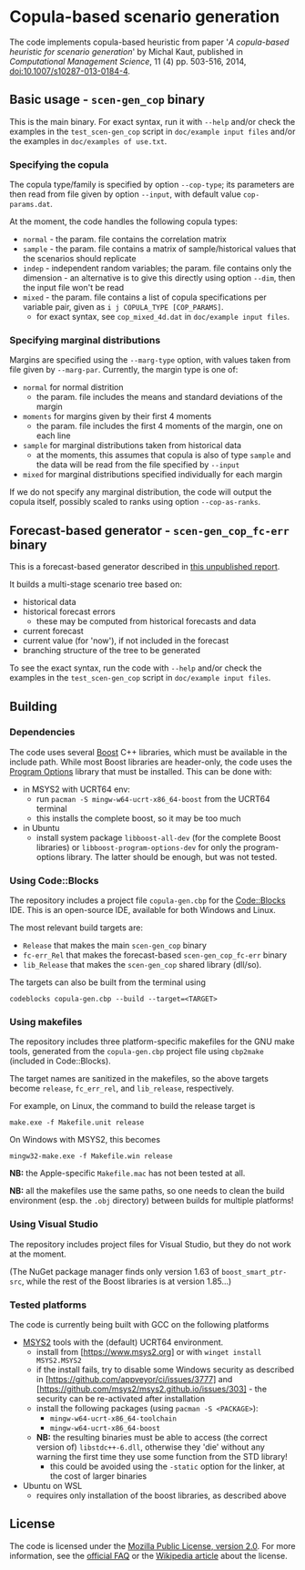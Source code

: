 Copula-based scenario generation
================================

The code implements copula-based heuristic from paper
'<em>A copula-based heuristic for scenario generation</em>' by Michal Kaut,
published in <em>Computational Management Science</em>, 11 (4) pp. 503-516, 2014,
[doi:10.1007/s10287-013-0184-4](http://dx.doi.org/doi:10.1007/s10287-013-0184-4). 


Basic usage - `scen-gen_cop` binary
-----------------------------------

This is the main binary.
For exact syntax, run it with `--help` and/or check the examples in the `test_scen-gen_cop` script in `doc/example input files` and/or the examples in `doc/examples of use.txt`.

### Specifying the copula

The copula type/family is specified by option `--cop-type`; its parameters are then read from file given by option `--input`, with default value `cop-params.dat`.

At the moment, the code handles the following copula types:

- `normal` - the param. file contains the correlation matrix
- `sample` - the param. file contains a matrix of sample/historical values
             that the scenarios should replicate
- `indep` - independent random variables; the param. file contains only the
            dimension - an alternative is to give this directly using option
            `--dim`, then the input file won't be read
- `mixed` - the param. file contains a list of copula specifications per variable pair,
            given as `i j COPULA_TYPE [COP_PARAMS]`.
    - for exact syntax, see `cop_mixed_4d.dat` in `doc/example input files`.

### Specifying marginal distributions

Margins are specified using the `--marg-type` option, with values taken from file given by `--marg-par`.
Currently, the margin type is one of:

- `normal` for normal distrition
    - the param. file includes the means and standard deviations of the margin
- `moments` for margins given by their first 4 moments
    - the param. file includes the first 4 moments of the margin, one on each line
- `sample` for marginal distributions taken from historical data
    - at the moments, this assumes that copula is also of type `sample` and the data will be read from the file specified by `--input`
- `mixed` for marginal distributions specified individually for each margin

If we do not specify any marginal distribution, the code will output
the copula itself, possibly scaled to ranks using option `--cop-as-ranks`.


Forecast-based generator - `scen-gen_cop_fc-err` binary
-------------------------------------------------------

This is a forecast-based generator described in [this unpublished report](https://work.michalkaut.net/#Kaut2016).

It builds a multi-stage scenario tree based on:

- historical data
- historical forecast errors
    - these may be computed from historical forecasts and data
- current forecast
- current value (for 'now'), if not included in the forecast
- branching structure of the tree to be generated

To see the exact syntax, run the code with `--help` and/or check the examples in the `test_scen-gen_cop` script in `doc/example input files`.


Building
--------

### Dependencies

The code uses several [Boost](https://www.boost.org/) C++ libraries, which must be available in the include path.
While most Boost libraries are header-only, the code uses the [Program Options](https://www.boost.org/doc/libs/1_85_0/doc/html/program_options.html) library that must be installed.
This can be done with: 

- in MSYS2 with UCRT64 env:
    - run `pacman -S mingw-w64-ucrt-x86_64-boost` from the UCRT64 terminal
    - this installs the complete boost, so it may be too much
- in Ubuntu
    - install system package `libboost-all-dev` (for the complete Boost libraries) or `libboost-program-options-dev` for only the program-options library. The latter should be enough, but was not tested.


### Using Code::Blocks

The repository includes a project file `copula-gen.cbp` for the [Code::Blocks](https://www.codeblocks.org/) IDE. This is an open-source IDE, available for both Windows and Linux.

The most relevant build targets are:

- `Release` that makes the main `scen-gen_cop` binary
- `fc-err_Rel` that makes the forecast-based `scen-gen_cop_fc-err` binary
- `lib_Release` that makes the `scen-gen_cop` shared library (dll/so).

The targets can also be built from the terminal using

```console
codeblocks copula-gen.cbp --build --target=<TARGET>
```

### Using makefiles

The repository includes three platform-specific makefiles for the GNU make tools, generated from the `copula-gen.cbp` project file using `cbp2make` (included in Code::Blocks).

The target names are sanitized in the makefiles, so the above targets become `release`, `fc_err_rel`, and `lib_release`, respectively.

For example, on Linux, the command to build the release target is

```console
make.exe -f Makefile.unit release
```

On Windows with MSYS2, this becomes

```console
mingw32-make.exe -f Makefile.win release
```

**NB:** the Apple-specific `Makefile.mac` has not been tested at all.

**NB:** all the makefiles use the same paths, so one needs to clean the build environment (esp. the `.obj` directory) between builds for multiple platforms!

### Using Visual Studio

The repository includes project files for Visual Studio, but they do not work at the moment.

(The NuGet package manager finds only version 1.63 of `boost_smart_ptr-src`, while the rest of the Boost libraries is at version 1.85...)


### Tested platforms

The code is currently being built with GCC on the following platforms

- [MSYS2](https://www.msys2.org/) tools with the (default) UCRT64 environment.
    - install from [https://www.msys2.org] or with `winget install MSYS2.MSYS2`
	- if the install fails, try to disable some Windows security as described in [https://github.com/appveyor/ci/issues/3777] and [https://github.com/msys2/msys2.github.io/issues/303] - the security can be re-activated after installation
    - install the following packages (using `pacman -S <PACKAGE>`):
        - `mingw-w64-ucrt-x86_64-toolchain`
        - `mingw-w64-ucrt-x86_64-boost`
    - **NB:** the resulting binaries must be able to access (the correct version of) `libstdc++-6.dll`, otherwise they 'die' without any warning the first time they use some function from the STD library!
        - this could be avoided using the `-static` option for the linker, at the cost of larger binaries
- Ubuntu on WSL
    - requires only installation of the boost libraries, as described above


License
-------

The code is licensed under the [Mozilla Public License, version 2.0](https://www.mozilla.org/en-US/MPL/2.0/).
For more information, see the [official FAQ](https://www.mozilla.org/en-US/MPL/2.0/FAQ/) or the [Wikipedia article](https://en.wikipedia.org/wiki/Mozilla_Public_License) about the license.
